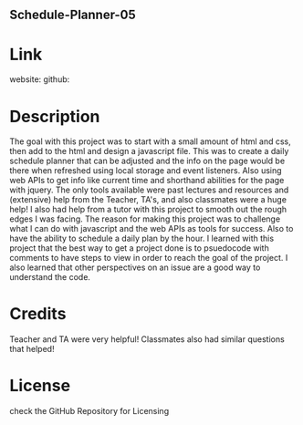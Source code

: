 ## Schedule-Planner-05


# Link
website:  github: 

# Description
The goal with this project was to start with a small amount of html and css, then add to the html and design a javascript file. This was to create a daily schedule planner that can be adjusted and the info on the page would be there when refreshed using local storage and event listeners. Also using web APIs to get info like current time and shorthand abilities for the page with jquery.
The only tools available were past lectures and resources and (extensive) help from the Teacher, TA's, and also classmates were a huge help! I also had help from a tutor with this project to smooth out the rough edges I was facing.
The reason for making this project was to challenge what I can do with javascript and the web APIs as tools for success. Also to have the ability to schedule a daily plan by the hour.
I learned with this project that the best way to get a project done is to psuedocode with comments to have steps to view in order to reach the goal of the project. I also learned that other perspectives on an issue are a good way to understand the code.

# Credits
Teacher and TA were very helpful! Classmates also had similar questions that helped!

# License
check the GitHub Repository for Licensing